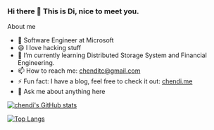 ### Hi there 👋 This is Di, nice to meet you.

<!--
**chenditc/chenditc** is a ✨ _special_ ✨ repository because its `README.md` (this file) appears on your GitHub profile.

Here are some ideas to get you started:

- 🔭 I’m currently working on ...
- 🌱 I’m currently learning ...
- 👯 I’m looking to collaborate on ...
- 🤔 I’m looking for help with ...
- 💬 Ask me about ...
- 📫 How to reach me: ...
- 😄 Pronouns: ...

-->

About me

- 💼 Software Engineer at Microsoft
- 😄 I love hacking stuff
- 🌱 I’m currently learning Distributed Storage System and Financial Engineering.
- 📫 How to reach me: [chenditc@gmail.com](mailto:chenditc@gmail.com)
- ⚡ Fun fact: I have a blog, feel free to check it out: [chendi.me](http://chendi.me)
- 💬 Ask me about anything here

[![chendi's GitHub stats](https://github-readme-stats.vercel.app/api?username=chenditc&show_icons=true)](https://github.com/anuraghazra/github-readme-stats)

[![Top Langs](https://github-readme-stats.vercel.app/api/top-langs/?username=chenditc&hide=html)](https://github.com/anuraghazra/github-readme-stats)




    
